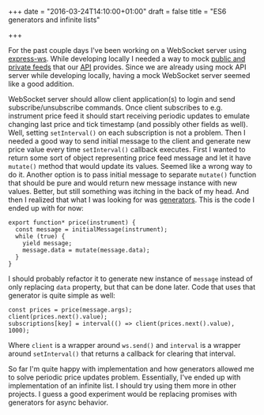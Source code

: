 +++
date = "2016-03-24T14:10:00+01:00"
draft = false
title = "ES6 generators and infinite lists"

+++

For the past couple days I've been working on a WebSocket server using [express-ws](https://www.npmjs.com/package/express-ws). While developing locally I needed a way to mock [public and private feeds](https://api.test.nordnet.se/projects/api/wiki/Feed_API_documentation) that our [API](https://api.test.nordnet.se/) provides. Since we are already using mock API server while developing locally, having a mock WebSocket server seemed like a good addition.

WebSocket server should allow client application(s) to login and send subscribe/unsubscribe commands. Once client subscribes to e.g. instrument price feed it should start receiving periodic updates to emulate changing last price and tick timestamp (and possibly other fields as well). Well, setting `setInterval()` on each subscription is not a problem. Then I needed a good way to send initial message to the client and generate new price value every time `setInterval()` callback executes. First I wanted to return some sort of object representing price feed message and let it have `mutate()` method that would update its values. Seemed like a wrong way to do it. Another option is to pass initial message to separate `mutate()` function that should be pure and would return new message instance with new values. Better, but still something was itching in the back of my head. And then I realized that what I was looking for was [generators](https://developer.mozilla.org/en/docs/Web/JavaScript/Reference/Statements/function*). This is the code I ended up with for now:

```
export function* price(instrument) {
  const message = initialMessage(instrument);
  while (true) {
    yield message;
    message.data = mutate(message.data);
  }
}
```

I should probably refactor it to generate new instance of `message` instead of only replacing `data` property, but that can be done later. Code that uses that generator is quite simple as well:

```
const prices = price(message.args);
client(prices.next().value);
subscriptions[key] = interval(() => client(prices.next().value), 1000);
```

Where `client` is a wrapper around `ws.send()` and `interval` is a wrapper around `setInterval()` that returns a callback for clearing that interval.

So far I'm quite happy with implementation and how generators allowed me to solve periodic price updates problem. Essentially, I've ended up with implementation of an infinite list. I should try using them more in other projects. I guess a good experiment would be replacing promises with generators for async behavior.
